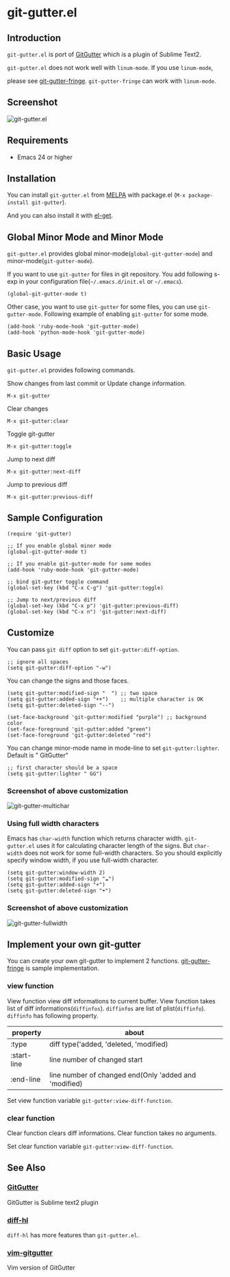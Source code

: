 # git-gutter.el

## Introduction
`git-gutter.el` is port of [GitGutter](https://github.com/jisaacks/GitGutter)
which is a plugin of Sublime Text2.


`git-gutter.el` does not work well with `linum-mode`. If you use `linum-mode`,

please see [git-gutter-fringe](https://github.com/syohex/emacs-git-gutter-fringe).
`git-gutter-fringe` can work with `linum-mode`.


## Screenshot

![git-gutter.el](https://github.com/syohex/emacs-git-gutter/raw/master/image/git-gutter1.png)


## Requirements

* Emacs 24 or higher

## Installation

You can install `git-gutter.el` from [MELPA](https://github.com/milkypostman/melpa.git) with package.el
(`M-x package-install git-gutter`).

And you can also install it with [el-get](https://github.com/dimitri/el-get).


## Global Minor Mode and Minor Mode

`git-gutter.el` provides global minor-mode(`global-git-gutter-mode`) and minor-mode(`git-gutter-mode`).

If you want to use `git-gutter` for files in git repository.
You add following s-exp in your configuration file(`~/.emacs.d/init.el` or `~/.emacs`).

````elisp
(global-git-gutter-mode t)
````

Other case, you want to use `git-gutter` for some files, you can use `git-gutter-mode`.
Following example of enabling `git-gutter` for some mode.

````elisp
(add-hook 'ruby-mode-hook 'git-gutter-mode)
(add-hook 'python-mode-hook 'git-gutter-mode)
````


## Basic Usage

`git-gutter.el` provides following commands.

Show changes from last commit or Update change information.

    M-x git-gutter

Clear changes

    M-x git-gutter:clear

Toggle git-gutter

    M-x git-gutter:toggle

 Jump to next diff

    M-x git-gutter:next-diff

 Jump to previous diff

    M-x git-gutter:previous-diff


## Sample Configuration

````elisp
(require 'git-gutter)

;; If you enable global minor mode
(global-git-gutter-mode t)

;; If you enable git-gutter-mode for some modes
(add-hook 'ruby-mode-hook 'git-gutter-mode)

;; bind git-gutter toggle command
(global-set-key (kbd "C-x C-g") 'git-gutter:toggle)

;; Jump to next/previous diff
(global-set-key (kbd "C-x p") 'git-gutter:previous-diff)
(global-set-key (kbd "C-x n") 'git-gutter:next-diff)
````


## Customize

You can pass `git diff` option to set `git-gutter:diff-option`.

````elisp
;; ignore all spaces
(setq git-gutter:diff-option "-w")
````

You can change the signs and those faces.

````elisp
(setq git-gutter:modified-sign "  ") ;; two space
(setq git-gutter:added-sign "++")    ;; multiple character is OK
(setq git-gutter:deleted-sign "--")

(set-face-background 'git-gutter:modified "purple") ;; background color
(set-face-foreground 'git-gutter:added "green")
(set-face-foreground 'git-gutter:deleted "red")
````

You can change minor-mode name in mode-line to set `git-gutter:lighter`.
Default is " GitGutter"

````elisp
;; first character should be a space
(setq git-gutter:lighter " GG")
````

### Screenshot of above customization

![git-gutter-multichar](https://github.com/syohex/emacs-git-gutter/raw/master/image/git-gutter-multichar.png)


### Using full width characters

Emacs has `char-width` function which returns character width.
`git-gutter.el` uses it for calculating character length of the signs.
But `char-width` does not work for some full-width characters.
So you should explicitly specify window width, if you use full-width
character.

```` elisp
(setq git-gutter:window-width 2)
(setq git-gutter:modified-sign "☁")
(setq git-gutter:added-sign "☀")
(setq git-gutter:deleted-sign "☂")
````

### Screenshot of above customization
![git-gutter-fullwidth](https://github.com/syohex/emacs-git-gutter/raw/master/image/git-gutter-fullwidth.png)


## Implement your own git-gutter

You can create your own git-gutter to implement 2 functions.
[git-gutter-fringe](https://github.com/syohex/emacs-git-gutter-fringe) is sample implementation.


### view function

View function view diff informations to current buffer.
View function takes list of diff informations(`diffinfos`). `diffinfos`
are list of plist(`diffinfo`).  `diffinfo` has following property.


property    | about
------------|-------------------------------------------------------
:type       | diff type('added, 'deleted, 'modified)
:start-line | line number of changed start
:end-line   | line number of changed end(Only 'added and 'modified)


Set view function variable `git-gutter:view-diff-function`.


### clear function

Clear function clears diff informations.
Clear function takes no arguments.

Set clear function variable `git-gutter:view-diff-function`.


## See Also


### [GitGutter](https://github.com/jisaacks/GitGutter)

GitGutter is Sublime text2 plugin

### [diff-hl](https://github.com/dgutov/diff-hl)

`diff-hl` has more features than `git-gutter.el`.

### [vim-gitgutter](https://github.com/airblade/vim-gitgutter)

Vim version of GitGutter

